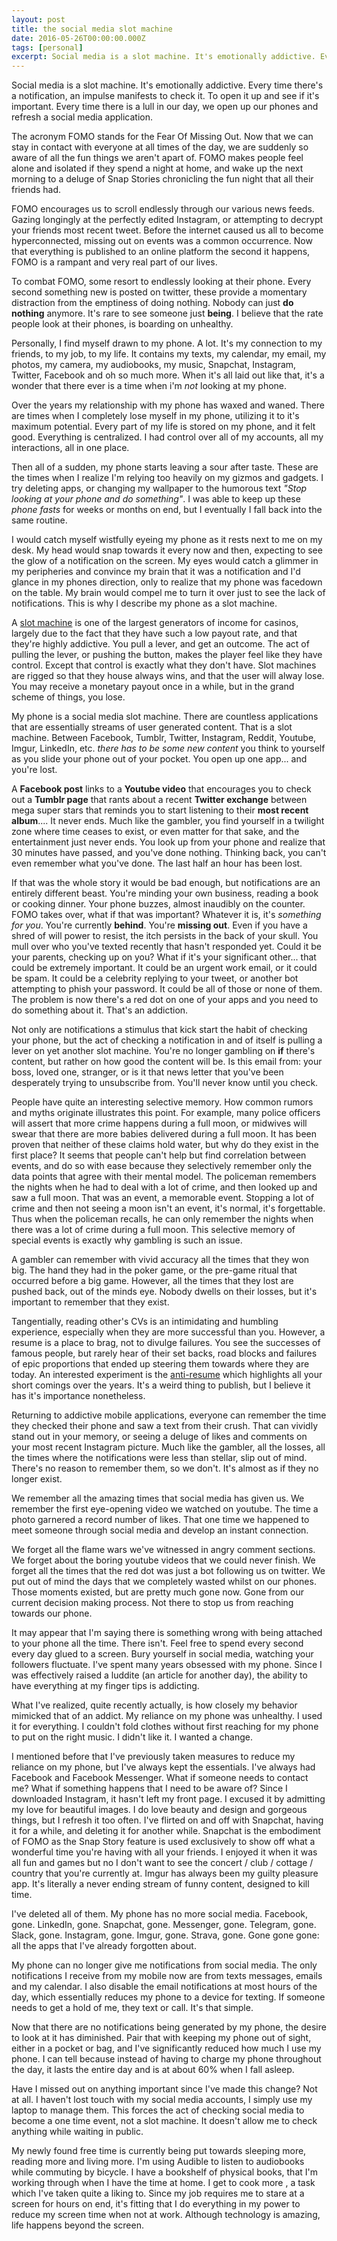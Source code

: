 ```yaml
---
layout: post
title: the social media slot machine
date: 2016-05-26T00:00:00.000Z
tags: [personal]
excerpt: Social media is a slot machine. It's emotionally addictive. Every time there's a notification, an impulse manifests to check it.
---
```


Social media is a slot machine. It's emotionally addictive. Every time there's a notification, an impulse manifests to check it. To open it up and see if it's important. Every time there is a lull in our day, we open up our phones and refresh a social media application.

The acronym FOMO stands for the Fear Of Missing Out. Now that we can stay in contact with everyone at all times of the day, we are suddenly so aware of all the fun things we aren't apart of. FOMO makes people feel alone and isolated if they spend a night at home, and wake up the next morning to a deluge of Snap Stories chronicling the fun night that all their friends had.

FOMO encourages us to scroll endlessly through our various news feeds. Gazing longingly at the perfectly edited Instagram, or attempting to decrypt your friends most recent tweet. Before the internet caused us all to become hyperconnected, missing out on events was a common occurrence. Now that everything is published to an online platform the second it happens, FOMO is a rampant and very real part of our lives.

To combat FOMO, some resort to endlessly looking at their phone. Every second something new is posted on twitter, these provide a momentary distraction from the emptiness of doing nothing. Nobody can just **do nothing** anymore. It's rare to see someone just **being**. I believe that the rate people look at their phones, is boarding on unhealthy.

Personally, I find myself drawn to my phone. A lot. It's my connection to my friends, to my job, to my life. It contains my texts, my calendar, my email, my photos, my camera, my audiobooks, my music, Snapchat, Instagram, Twitter, Facebook and oh so much more. When it's all laid out like that, it's a wonder that there ever is a time when i'm _not_ looking at my phone.

Over the years my relationship with my phone has waxed and waned. There are times when I completely lose myself in my phone, utilizing it to it's maximum potential. Every part of my life is stored on my phone, and it felt good. Everything is centralized. I had control over all of my accounts, all my interactions, all in one place.

Then all of a sudden, my phone starts leaving a sour after taste. These are the times when I realize I'm relying too heavily on my gizmos and gadgets. I try deleting apps, or changing my wallpaper to the humorous text _"Stop looking at your phone and do something"_. I was able to keep up these _phone fasts_ for weeks or months on end, but I eventually I fall back into the same routine.

I would catch myself wistfully eyeing my phone as it rests next to me on my desk. My head would snap towards it every now and then, expecting to see the glow of a notification on the screen. My eyes would catch a glimmer in my peripheries and convince my brain that it was a notification and I'd glance in my phones direction, only to realize that my phone was facedown on the table. My brain would compel me to turn it over just to see the lack of notifications. This is why I describe my phone as a slot machine.

A [slot machine](https://en.wikipedia.org/wiki/Slot_machine) is one of the largest generators of income for casinos, largely due to the fact that they have such a low payout rate, and that they're highly addictive. You pull a lever, and get an outcome. The act of pulling the lever, or pushing the button, makes the player feel like they have control. Except that control is exactly what they don't have. Slot machines are rigged so that they house always wins, and that the user will alway lose. You may receive a monetary payout once in a while, but in the grand scheme of things, you lose.

My phone is a social media slot machine. There are countless applications that are essentially streams of user generated content. That is a slot machine. Between Facebook, Tumblr, Twitter, Instagram, Reddit, Youtube, Imgur, LinkedIn, etc. _there has to be some new content_ you think to yourself as you slide your phone out of your pocket. You open up one app... and you're lost.

A **Facebook post** links to a **Youtube video** that encourages you to check out a **Tumblr page** that rants about a recent **Twitter exchange** between mega super stars that reminds you to start listening to their **most recent album**.... It never ends. Much like the gambler, you find yourself in a twilight zone where time ceases to exist, or even matter for that sake, and the entertainment just never ends. You look up from your phone and realize that 30 minutes have passed, and you've done nothing. Thinking back, you can't even remember what you've done. The last half an hour has been lost.

If that was the whole story it would be bad enough, but notifications are an entirely different beast. You're minding your own business, reading a book or cooking dinner. Your phone buzzes, almost inaudibly on the counter. FOMO takes over, what if that was important? Whatever it is, it's _something for you_. You're currently **behind**. You're **missing out**. Even if you have a shred of will power to resist, the itch persists in the back of your skull. You mull over who you've texted recently that hasn't responded yet. Could it be your parents, checking up on you? What if it's your significant other... that could be extremely important. It could be an urgent work email, or it could be spam. It could be a celebrity replying to your tweet, or another bot attempting to phish your password. It could be all of those or none of them. The problem is now there's a red dot on one of your apps and you need to do something about it. That's an addiction.

Not only are notifications a stimulus that kick start the habit of checking your phone, but the act of checking a notification in and of itself is pulling a lever on yet another slot machine. You're no longer gambling on **if** there's content, but rather on how good the content will be. Is this email from: your boss, loved one, stranger, or is it that news letter that you've been desperately trying to unsubscribe from. You'll never know until you check.

People have quite an interesting selective memory. How common rumors and myths originate illustrates this point. For example, many police officers will assert that more crime happens during a full moon, or midwives will swear that there are more babies delivered during a full moon. It has been proven that neither of these claims hold water, but why do they exist in the first place? It seems that people can't help but find correlation between events, and do so with ease because they selectively remember only the data points that agree with their mental model. The policeman remembers the nights when he had to deal with a lot of crime, and then looked up and saw a full moon. That was an event, a memorable event. Stopping a lot of crime and then not seeing a moon isn't an event, it's normal, it's forgettable. Thus when the policeman recalls, he can only remember the nights when there was a lot of crime during a full moon. This selective memory of special events is exactly why gambling is such an issue.

A gambler can remember with vivid accuracy all the times that they won big. The hand they had in the poker game, or the pre-game ritual that occurred before a big game. However, all the times that they lost are pushed back, out of the minds eye. Nobody dwells on their losses, but it's important to remember that they exist.

Tangentially, reading other's CVs is an intimidating and humbling experience, especially when they are more successful than you. However, a resume is a place to brag, not to divulge failures. You see the successes of famous people, but rarely hear of their set backs, road blocks and failures of epic proportions that ended up steering them towards where they are today. An interested experiment is the [anti-resume](https://www.washingtonpost.com/posteverything/wp/2014/08/08/an-artist-compiled-all-her-rejections-in-an-anti-resume/) which highlights all your short comings over the years. It's a weird thing to publish, but I believe it has it's importance nonetheless.

Returning to addictive mobile applications, everyone can remember the time they checked their phone and saw a text from their crush. That can vividly stand out in your memory, or seeing a deluge of likes and comments on your most recent Instagram picture. Much like the gambler, all the losses, all the times where the notifications were less than stellar, slip out of mind. There's no reason to remember them, so we don't. It's almost as if they no longer exist.

We remember all the amazing times that social media has given us. We remember the first eye-opening video we watched on youtube. The time a photo garnered a record number of likes. That one time we happened to meet someone through social media and develop an instant connection.

We forget all the flame wars we've witnessed in angry comment sections. We forget about the boring youtube videos that we could never finish. We forget all the times that the red dot was just a bot following us on twitter. We put out of mind the days that we completely wasted whilst on our phones. Those moments existed, but are pretty much gone now. Gone from our current decision making process. Not there to stop us from reaching towards our phone.

It may appear that I'm saying there is something wrong with being attached to your phone all the time. There isn't. Feel free to spend every second every day glued to a screen. Bury yourself in social media, watching your followers fluctuate. I've spent many years obsessed with my phone. Since I was effectively raised a luddite (an article for another day), the ability to have everything at my finger tips is addicting.

What I've realized, quite recently actually, is how closely my behavior mimicked that of an addict. My reliance on my phone was unhealthy. I used it for everything. I couldn't fold clothes without first reaching for my phone to put on the right music. I didn't like it. I wanted a change.

I mentioned before that I've previously taken measures to reduce my reliance on my phone, but I've always kept the essentials. I've always had Facebook and Facebook Messenger. What if someone needs to contact me? What if something happens that I need to be aware of? Since I downloaded Instagram, it hasn't left my front page. I excused it by admitting my love for beautiful images. I do love beauty and design and gorgeous things, but I refresh it too often. I've flirted on and off with Snapchat, having it for a while, and deleting it for another while. Snapchat is the embodiment of FOMO as the Snap Story feature is used exclusively to show off what a wonderful time you're having with all your friends. I enjoyed it when it was all fun and games but no I don't want to see the concert / club / cottage / country that you're currently at. Imgur has always been my guilty pleasure app. It's literally a never ending stream of funny content, designed to kill time.

I've deleted all of them. My phone has no more social media. Facebook, gone. LinkedIn, gone. Snapchat, gone. Messenger, gone. Telegram, gone. Slack, gone. Instagram, gone. Imgur, gone. Strava, gone. Gone gone gone: all the apps that I've already forgotten about.

My phone can no longer give me notifications from social media. The only notifications I receive from my mobile now are from texts messages, emails and my calendar. I also disable the email notifications at most hours of the day, which essentially reduces my phone to a device for texting. If someone needs to get a hold of me, they text or call. It's that simple.

Now that there are no notifications being generated by my phone, the desire to look at it has diminished. Pair that with keeping my phone out of sight, either in a pocket or bag, and I've significantly reduced how much I use my phone. I can tell because instead of having to charge my phone throughout the day, it lasts the entire day and is at about 60% when I fall asleep.

Have I missed out on anything important since I've made this change? Not at all. I haven't lost touch with my social media accounts, I simply use my laptop to manage them. This forces the act of checking social media to become a one time event, not a slot machine. It doesn't allow me to check anything while waiting in public.

My newly found free time is currently being put towards sleeping more, reading more and living more. I'm using Audible to listen to audiobooks while commuting by bicycle. I have a bookshelf of physical books, that I'm working through when I have the time at home. I get to cook more , a task which I've taken quite a liking to. Since my job requires me to stare at a screen for hours on end, it's fitting that I do everything in my power to reduce my screen time when not at work. Although technology is amazing, life happens beyond the screen.
